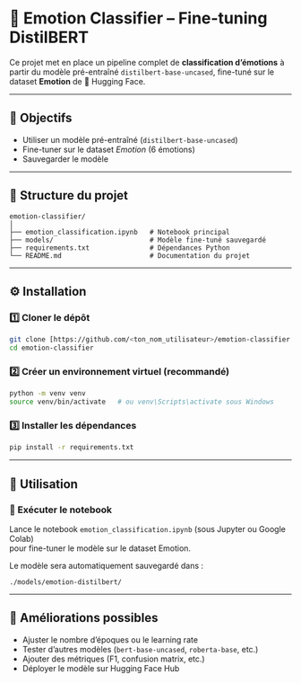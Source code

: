 # 🧠 Emotion Classifier – Fine-tuning DistilBERT

Ce projet met en place un pipeline complet de **classification d’émotions** à partir du modèle pré-entraîné `distilbert-base-uncased`, fine-tuné sur le dataset **Emotion** de 🤗 Hugging Face.

---

## 🎯 Objectifs
- Utiliser un modèle pré-entraîné (`distilbert-base-uncased`)
- Fine-tuner sur le dataset *Emotion* (6 émotions)
- Sauvegarder le modèle
---

## 🧱 Structure du projet
```
emotion-classifier/
│
├── emotion_classification.ipynb   # Notebook principal
├── models/                        # Modèle fine-tuné sauvegardé
├── requirements.txt               # Dépendances Python
└── README.md                      # Documentation du projet
```

---

## ⚙️ Installation

### 1️⃣ Cloner le dépôt
```bash
git clone [https://github.com/<ton_nom_utilisateur>/emotion-classifier.git](https://github.com/NicolasStucky0/Emotion-Classifier-Fine-tuning-DistilBERT.git)
cd emotion-classifier
```

### 2️⃣ Créer un environnement virtuel (recommandé)
```bash
python -m venv venv
source venv/bin/activate   # ou venv\Scripts\activate sous Windows
```

### 3️⃣ Installer les dépendances
```bash
pip install -r requirements.txt
```

---

## 🚀 Utilisation

### 🧩 Exécuter le notebook
Lance le notebook `emotion_classification.ipynb` (sous Jupyter ou Google Colab)  
pour fine-tuner le modèle sur le dataset Emotion.

Le modèle sera automatiquement sauvegardé dans :
```
./models/emotion-distilbert/
```

---

## 🔮 Améliorations possibles
- Ajuster le nombre d’époques ou le learning rate  
- Tester d’autres modèles (`bert-base-uncased`, `roberta-base`, etc.)  
- Ajouter des métriques (F1, confusion matrix, etc.)  
- Déployer le modèle sur Hugging Face Hub
